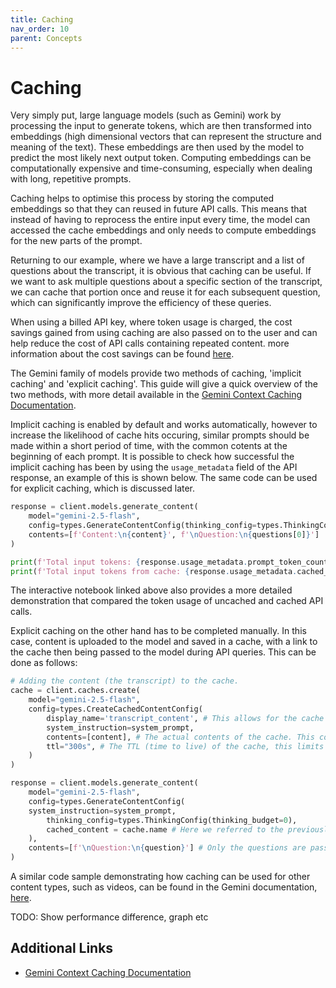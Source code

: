```yaml
---
title: Caching
nav_order: 10
parent: Concepts
---
```


# Caching

Very simply put, large language models (such as Gemini) work by processing the input to generate tokens, which are then transformed into embeddings (high dimensional vectors that can represent the structure and meaning of the text). These embeddings are then used by the model to predict the most likely next output token. Computing embeddings can be computationally expensive and time-consuming, especially when dealing with long, repetitive prompts.

Caching helps to optimise this process by storing the computed embeddings so that they can reused in future API calls. This means that instead of having to reprocess the entire input every time, the model can accessed the cache embeddings and only needs to compute embeddings for the new parts of the prompt.

Returning to our example, where we have a large transcript and a list of questions about the transcript, it is obvious that caching can be useful. If we want to ask multiple questions about a specific section of the transcript, we can cache that portion once and reuse it for each subsequent question, which can significantly improve the efficiency of these queries.

When using a billed API key, where token usage is charged, the cost savings gained from using caching are also passed on to the user and can help reduce the cost of API calls containing repeated content. more information about the cost savings can be found [here](https://ai.google.dev/gemini-api/docs/caching?lang=python#cost-efficiency).

The Gemini family of models provide two methods of caching, 'implicit caching' and 'explicit caching'. This guide will give a quick overview of the two methods, with more detail available in the [Gemini Context Caching Documentation](https://ai.google.dev/gemini-api/docs/caching?lang=python).

Implicit caching is enabled by default and works automatically, however to increase the likelihood of cache hits occuring, similar prompts should be made within a short period of time, with the common cotents at the beginning of each prompt. It is possible to check how successful the implicit caching has been by using the `usage_metadata` field of the API response, an example of this is shown below. The same code can be used for explicit caching, which is discussed later.

```python
response = client.models.generate_content(
    model="gemini-2.5-flash",
    config=types.GenerateContentConfig(thinking_config=types.ThinkingConfig(thinking_budget=0)),
    contents=[f'Content:\n{content}', f'\nQuestion:\n{questions[0]}']
)

print(f'Total input tokens: {response.usage_metadata.prompt_token_count}')
print(f'Total input tokens from cache: {response.usage_metadata.cached_content_token_count}')
```
The interactive notebook linked above also provides a more detailed demonstration that compared the token usage of uncached and cached API calls.

Explicit caching on the other hand has to be completed manually. In this case, content is uploaded to the model and saved in a cache, with a link to the cache then being passed to the model during API queries. This can be done as follows:

```python
# Adding the content (the transcript) to the cache.
cache = client.caches.create(
    model="gemini-2.5-flash",
    config=types.CreateCachedContentConfig(
        display_name='transcript_content', # This allows for the cache to easily be accessed and referred to.
        system_instruction=system_prompt,
        contents=[content], # The actual contents of the cache. This could also contain other media types, such as videos and photos.
        ttl="300s", # The TTL (time to live) of the cache, this limits how long the cache is accessible for.
    )
)

response = client.models.generate_content(
    model="gemini-2.5-flash",
    config=types.GenerateContentConfig(
    system_instruction=system_prompt,
        thinking_config=types.ThinkingConfig(thinking_budget=0),
        cached_content = cache.name # Here we referred to the previously cached transcript.
    ),
    contents=[f'\nQuestion:\n{question}'] # Only the questions are passed here and not the transcript.
)
```

A similar code sample demonstrating how caching can be used for other content types, such as videos, can be found in the Gemini documentation, [here](https://ai.google.dev/gemini-api/docs/caching?lang=python#generate-content).

TODO: Show performance difference, graph etc

## Additional Links
- [Gemini Context Caching Documentation](https://ai.google.dev/gemini-api/docs/caching?lang=python)